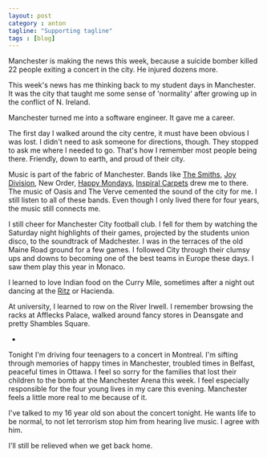 ```yaml
---
layout: post
category : anton
tagline: "Supporting tagline"
tags : [blog]
---
```


Manchester is making the news this week, because a suicide bomber killed 22 people exiting a concert in the city. He injured dozens more.

This week's news has me thinking back to my student days in Manchester. It was the city that taught me some sense of 'normality' after growing up in the conflict of N. Ireland. 

Manchester turned me into a software engineer. It gave me a career.

The first day I walked around the city centre, it must have been obvious I was lost. I didn't need to ask someone for directions, though. They stopped to ask me where I needed to go. That's how I remember most people being there. Friendly, down to earth, and proud of their city.

Music is part of the fabric of Manchester. Bands like [The Smiths](https://en.wikipedia.org/wiki/The_Smiths), [Joy Division](https://en.wikipedia.org/wiki/Joy_Division), New Order, [Happy Mondays](https://en.wikipedia.org/wiki/Happy_Mondays), [Inspiral Carpets](https://en.wikipedia.org/wiki/Inspiral_Carpets) drew me to there. The music of Oasis and The Verve cemented the sound of the city for me. I still listen to all of these bands. Even though I only lived there for four years, the music still connects me.

I still cheer for Manchester City football club. I fell for them by watching the Saturday night highlights of their games, projected by the students union disco, to the soundtrack of Madchester. I was in the terraces of the old Maine Road ground for a few games. I followed City through their clumsy ups and downs to becoming one of the best teams in Europe these days. I saw them play this year in Monaco.

I learned to love Indian food on the Curry Mile, sometimes after a night out dancing at the [Ritz](https://en.wikipedia.org/wiki/The_Ritz_(Manchester)) or Hacienda.

At university, I learned to row on the River Irwell. I remember browsing the racks at Afflecks Palace, walked around fancy stores in Deansgate and pretty Shambles Square.

-

Tonight I'm driving four teenagers to a concert in Montreal. I'm sifting through memories of happy times in Manchester, troubled times in Belfast, peaceful times in Ottawa. I feel so sorry for the families that lost their children to the bomb at the Manchester Arena this week. I feel especially responsible for the four young lives in my care this evening. Manchester feels a little more real to me because of it.

I've talked to my 16 year old son about the concert tonight. He wants life to be normal, to not let terrorism stop him from hearing live music. I agree with him. 

I'll still be relieved when we get back home.